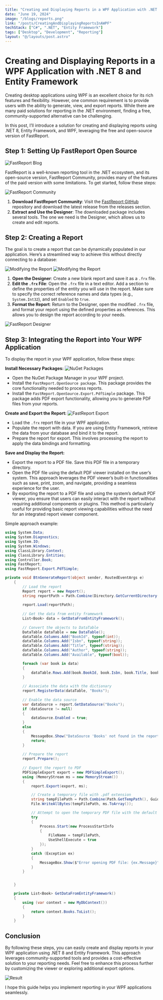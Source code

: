 ```yaml
---
title: "Creating and Displaying Reports in a WPF Application with .NET 8 and Entity Framework"
date: "June 19, 2024"
image: "/blogs/reports.png"
link: "/posts/CreatingAndDisplayingReportsInAWPF"
techStack: ["C#", ".NET", "Entity Framework"]
tags: ["Desktop", "Development", "Reporting"]
layout: "@/layouts/post.astro"
---
```


# Creating and Displaying Reports in a WPF Application with .NET 8 and Entity Framework

Creating desktop applications using WPF is an excellent choice for its rich features and flexibility. However, one common requirement is to provide users with the ability to generate, view, and export reports. While there are many paid solutions for reporting in the .NET environment, finding a free, community-supported alternative can be challenging.

In this post, I’ll introduce a solution for creating and displaying reports using .NET 8, Entity Framework, and WPF, leveraging the free and open-source version of FastReport.

## Step 1: Setting Up FastReport Open Source
<img src="https://miro.medium.com/v2/resize:fit:720/format:webp/1*NP-nZ224n6jk6EF5W0SnhQ.png" alt="FastReport Blog">

FastReport is a well-known reporting tool in the .NET ecosystem, and its open-source version, FastReport Community, provides many of the features of the paid version with some limitations. To get started, follow these steps:

<img src="https://miro.medium.com/v2/resize:fit:720/format:webp/1*isFi-jyvONrl7qRzDgUBgA.png" alt="FastReport Community">

1. **Download FastReport Community**: Visit the [FastReport GitHub](https://github.com/FastReports/FastReport) repository and download the latest release from the releases section.
2. **Extract and Use the Designer**: The downloaded package includes several tools. The one we need is the Designer, which allows us to create and edit reports.

## Step 2: Creating a Report
The goal is to create a report that can be dynamically populated in our application. Here’s a streamlined way to achieve this without directly connecting to a database:

<img src="https://miro.medium.com/v2/resize:fit:640/format:webp/1*6foi7LiwMqfXaG9zSoM9kQ.png" alt="Modifying the Report">
<img src="https://miro.medium.com/v2/resize:fit:640/format:webp/1*jIPy2oHKRV0G6pMVXI9vHw.png" alt="Modifying the Report">

1. **Open the Designer**: Create a new blank report and save it as a ```.frx``` file.
2. **Edit the ```.frx``` File**: Open the ```.frx``` file in a text editor. Add a <Dictionary> section to define the properties of the entity you will use in the report. Make sure to specify the correct reference names and data types (e.g., ```System.Int32```), and set ```Enabled``` to ```true```.
3. **Format the Report**: Return to the Designer, open the modified ```.frx``` file, and format your report using the defined properties as references. This allows you to design the report according to your needs.

<img src="https://miro.medium.com/v2/resize:fit:720/format:webp/1*RCrUDtcwOUzKUMu6Atvkbg.png" alt="FastReport Designer">

## Step 3: Integrating the Report into Your WPF Application
To display the report in your WPF application, follow these steps:

**Install Necessary Packages:**
<img src="https://miro.medium.com/v2/resize:fit:640/format:webp/1*Uehb8oeW-VadSMt1WL-mEg.png" alt="NuGet Packages">

* Open the NuGet Package Manager in your WPF project.
* Install the ```FastReport.OpenSource package```. This package provides the core functionality needed to process reports.
* Install the ```FastReport.OpenSource.Export.PdfSimple``` package. This package adds PDF export functionality, allowing you to generate PDF files from your reports.

**Create and Export the Report:**
<img src="https://miro.medium.com/v2/resize:fit:640/format:webp/1*PcyipITsuXMA3MWX1hjhNg.png" alt="FastReport Export">

* Load the ```.frx``` report file in your WPF application.
* Populate the report with data. If you are using Entity Framework, retrieve the data from your database and bind it to the report.
* Prepare the report for export. This involves processing the report to apply the data bindings and formatting.

**Save and Display the Report:**
* Export the report to a PDF file. Save this PDF file in a temporary directory.
* Open the PDF file using the default PDF viewer installed on the user’s system. This approach leverages the PDF viewer’s built-in functionalities such as save, print, zoom, and navigate, providing a seamless experience for the user.
* By exporting the report to a PDF file and using the system’s default PDF viewer, you ensure that users can easily interact with the report without requiring additional components or plugins. This method is particularly useful for providing basic report viewing capabilities without the need for an integrated report viewer component.

Simple approach example:
```csharp
using System.Data;
using System.Diagnostics;
using System.IO;
using System.Windows;
using ClassLibrary.Context;
using ClassLibrary.Entities;
using Controller.Book;
using FastReport;
using FastReport.Export.PdfSimple;

private void BtnGenerateReport(object sender, RoutedEventArgs e)
    {
        // Load the report
        Report report = new Report();
        string reportPath = Path.Combine(Directory.GetCurrentDirectory(), "Assets", "BooksReport.frx");
        
        report.Load(reportPath);
        
        // Get the data from entity framework
        List<Book> data = GetDataFromEntityFramework();
        
        // Convert the objects to DataTable
        DataTable dataTable = new DataTable();
        dataTable.Columns.Add("BookId", typeof(int));
        dataTable.Columns.Add("Isbn", typeof(string));
        dataTable.Columns.Add("Title", typeof(string));
        dataTable.Columns.Add("Author", typeof(string));
        dataTable.Columns.Add("Available", typeof(bool));

        foreach (var book in data)
        {
            dataTable.Rows.Add(book.BookId, book.Isbn, book.Title, book.Author, book.Available);
        }
        
        // Associate the data with the dictionary
        report.RegisterData(dataTable, "Books");
        
        // Enable the data source
        var dataSource = report.GetDataSource("Books");
        if (dataSource != null)
        {
            dataSource.Enabled = true;
        }
        else
        {
            MessageBox.Show("DataSource 'Books' not found in the report.");
            return;
        }
        
        // Prepare the report
        report.Prepare();
        
        // Export the report to PDF
        PDFSimpleExport export = new PDFSimpleExport();
        using (MemoryStream ms = new MemoryStream())
        {
            report.Export(export, ms);

            // Create a temporary file with .pdf extension
            string tempFilePath = Path.Combine(Path.GetTempPath(), Guid.NewGuid().ToString() + ".pdf");
            File.WriteAllBytes(tempFilePath, ms.ToArray());

            // Attempt to open the temporary PDF file with the default application
            try
            {
                Process.Start(new ProcessStartInfo
                {
                    FileName = tempFilePath,
                    UseShellExecute = true
                });
            }
            catch (Exception ex)
            {
                MessageBox.Show($"Error opening PDF file: {ex.Message}");
            }
        }


    }

    private List<Book> GetDataFromEntityFramework()
    {
        using (var context = new MyDbContext())
        {
            return context.Books.ToList();
        }
    }
```

## Conclusion
By following these steps, you can easily create and display reports in your WPF application using .NET 8 and Entity Framework. This approach leverages community-supported tools and provides a cost-effective solution to your reporting needs. Feel free to enhance this process further by customizing the viewer or exploring additional export options.

<img src="https://miro.medium.com/v2/resize:fit:1100/format:webp/1*jvOjUmWkSkY45A00P5xqOw.gif" alt="Result">

I hope this guide helps you implement reporting in your WPF applications seamlessly.